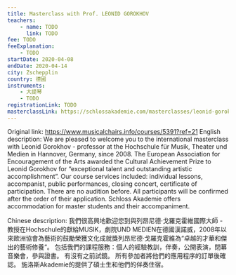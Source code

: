 ```yaml
---
title: Masterclass with Prof. LEONID GOROKHOV
teachers:
	- name: TODO
	  link: TODO
fee: TODO
feeExplanation: 
	- TODO
startDate: 2020-04-08
endDate: 2020-04-14
city: Zschepplin
country: 德國
instruments:
	- 大提琴
	- TODO
registrationLink: TODO
masterclassLink: https://schlossakademie.com/masterclasses/leonid-gorokhov
---
```

Original link: https://www.musicalchairs.info/courses/5391?ref=21
English description:
We are pleased to welcome you to the international masterclass with Leonid Gorokhov - professor at the Hochschule für Musik, Theater und Medien in Hannover, Germany, since 2008.
The European Association for Encouragement of the Arts awarded the Cultural Achievement Prize to Leonid Gorokhov for “exceptional talent and outstanding artistic accomplishment”.
Our course services included: individual lessons, accompanist, public performances, closing concert, certificate of participation.
 There are no audition before.
 All participants will be confirmed after the order of their application.
Schloss Akademie offers accommodation for master students and their accompaniment.
​

Chinese description:
我們很高興地歡迎您到與列昂尼德·戈羅克霍維國際大師 - 教授在Hochschule的獻給MUSIK，劇院UND MEDIEN在德國漢諾威，2008年以來歐洲協會為藝術的鼓勵榮獲文化成就獎列昂尼德·戈羅克霍維為“卓越的才華和傑出的藝術修養“。
包括我們的課程服務：個人的經驗教訓，伴奏，公開表演，閉幕音樂會，參與證書。
有沒有之前試鏡。
所有參加者將他們的應用程序的訂單後確認。
施洛斯Akademie的提供了碩士生和他們的伴奏住宿。

